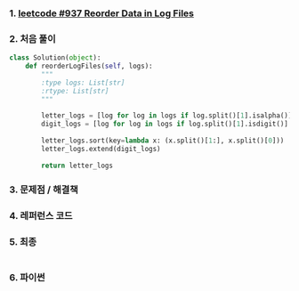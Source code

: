 ### 1. [leetcode #937 Reorder Data in Log Files](https://leetcode.com/problems/reorder-data-in-log-files/) 

### 2. 처음 풀이

``` python
class Solution(object):
    def reorderLogFiles(self, logs):
        """
        :type logs: List[str]
        :rtype: List[str]
        """
        
        letter_logs = [log for log in logs if log.split()[1].isalpha()]
        digit_logs = [log for log in logs if log.split()[1].isdigit()]
        
        letter_logs.sort(key=lambda x: (x.split()[1:], x.split()[0]))        
        letter_logs.extend(digit_logs)
        
        return letter_logs
```

### 3. 문제점 / 해결책

### 4. 레퍼런스 코드

### 5. 최종

``` python

```

### 6. 파이썬
<!--stackedit_data:
eyJoaXN0b3J5IjpbMTU3MjA0NzI4OSw3MzA5OTgxMTZdfQ==
-->